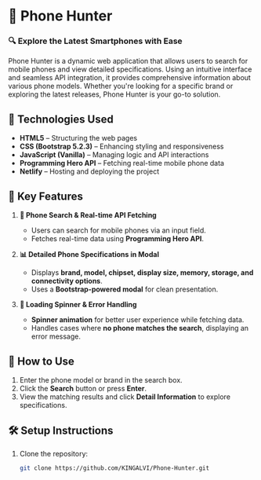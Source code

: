 # 📱 Phone Hunter

### 🔍 Explore the Latest Smartphones with Ease

Phone Hunter is a dynamic web application that allows users to search for mobile phones and view detailed specifications. Using an intuitive interface and seamless API integration, it provides comprehensive information about various phone models. Whether you're looking for a specific brand or exploring the latest releases, Phone Hunter is your go-to solution.

## 🚀 Technologies Used
- **HTML5** – Structuring the web pages
- **CSS (Bootstrap 5.2.3)** – Enhancing styling and responsiveness
- **JavaScript (Vanilla)** – Managing logic and API interactions
- **Programming Hero API** – Fetching real-time mobile phone data
- **Netlify** – Hosting and deploying the project

## 🌟 Key Features
1. **📖 Phone Search & Real-time API Fetching**  
   - Users can search for mobile phones via an input field.  
   - Fetches real-time data using **Programming Hero API**.

2. **📊 Detailed Phone Specifications in Modal**  
   - Displays **brand, model, chipset, display size, memory, storage, and connectivity options**.  
   - Uses a **Bootstrap-powered modal** for clean presentation.

3. **🔄 Loading Spinner & Error Handling**  
   - **Spinner animation** for better user experience while fetching data.  
   - Handles cases where **no phone matches the search**, displaying an error message.

## 📂 How to Use
1. Enter the phone model or brand in the search box.
2. Click the **Search** button or press **Enter**.
3. View the matching results and click **Detail Information** to explore specifications.

## 🛠 Setup Instructions
1. Clone the repository:
   ```bash
   git clone https://github.com/KINGALVI/Phone-Hunter.git
